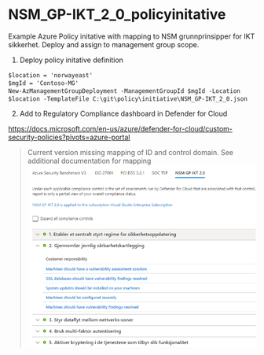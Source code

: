 # NSM_GP-IKT_2_0_policyinitative
Example Azure Policy initative with mapping to NSM grunnprinsipper for IKT sikkerhet. Deploy and assign to management group scope. 

1. Deploy policy initative definition
```
$location = 'norwayeast'
$mgId = 'Contoso-MG'
New-AzManagementGroupDeployment -ManagementGroupId $mgId -Location $location -TemplateFile C:\git\policy\initiative\NSM_GP-IKT_2_0.json
```

2. Add to Regulatory Compliance dashboard in Defender for Cloud

https://docs.microsoft.com/en-us/azure/defender-for-cloud/custom-security-policies?pivots=azure-portal

> Current version missing mapping of ID and control domain. See additional documentation for mapping
![Example screenshot](/regulatory_compliance_example.png)
